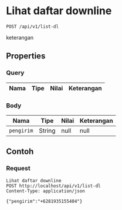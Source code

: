 # Lihat daftar downline
```http
POST /api/v1/list-dl
```
keterangan
## Properties
### Query
Nama | Tipe | Nilai | Keterangan
--- | --- | --- | ---
### Body
Nama | Tipe | Nilai | Keterangan
--- | --- | --- | ---
<code>pengirim</code> | String | null | null
## Contoh
### Request
```http
Lihat daftar downline
POST http://localhost/api/v1/list-dl
Content-Type: application/json

{"pengirim":"+6281935155404"}
```
